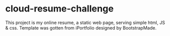 # cloud-resume-challenge

This project is my online resume, a static web page, serving simple html, JS & css. Template was gotten from iPortfolio designed by BootstrapMade.
